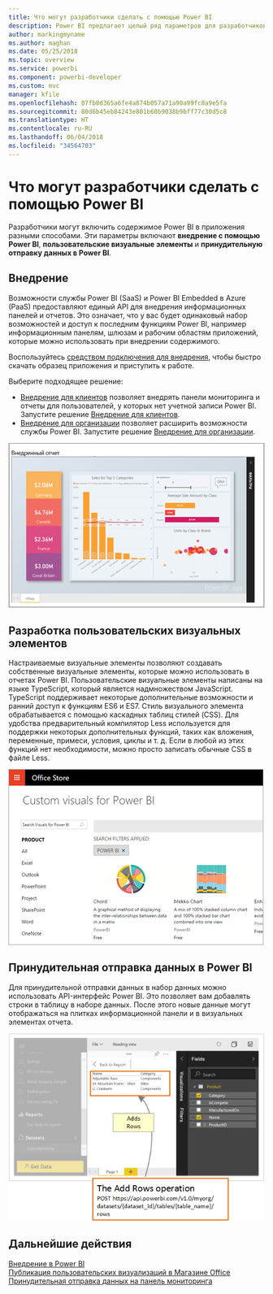 ```yaml
---
title: Что могут разработчики сделать с помощью Power BI
description: Power BI предлагает целый ряд параметров для разработчиков, начиная от параметров внедрения и заканчивая настраиваемыми визуальными элементами и наборами данных потоковой передачи.
author: markingmyname
ms.author: maghan
ms.date: 05/25/2018
ms.topic: overview
ms.service: powerbi
ms.component: powerbi-developer
ms.custom: mvc
manager: kfile
ms.openlocfilehash: 07fb8d365a6fe4a874b057a71a90a99fc8a9e5fa
ms.sourcegitcommit: 80d6b45eb84243e801b60b9038b9bff77c30d5c8
ms.translationtype: HT
ms.contentlocale: ru-RU
ms.lasthandoff: 06/04/2018
ms.locfileid: "34564703"
---
```

# <a name="what-can-developers-do-with-power-bi"></a>Что могут разработчики сделать с помощью Power BI

Разработчики могут включить содержимое Power BI в приложения разными способами. Эти параметры включают **внедрение с помощью Power BI**, **пользовательские визуальные элементы** и **принудительную отправку данных в Power BI**.

## <a name="embedding"></a>Внедрение
Возможности службы Power BI (SaaS) и Power BI Embedded в Azure (PaaS) предоставляют единый API для внедрения информационных панелей и отчетов. Это означает, что у вас будет одинаковый набор возможностей и доступ к последним функциям Power BI, например информационным панелям, шлюзам и рабочим областям приложений, которые можно использовать при внедрении содержимого.

Воспользуйтесь [средством подключения для внедрения](https://aka.ms/embedsetup), чтобы быстро скачать образец приложения и приступить к работе.

Выберите подходящее решение:
* [Внедрение для клиентов](embedding.md#embedding-for-your-customers) позволяет внедрять панели мониторинга и отчеты для пользователей, у которых нет учетной записи Power BI. Запустите решение [Внедрение для клиентов](https://aka.ms/embedsetup/AppOwnsData).
* [Внедрение для организации](embedding.md#embedding-for-your-organization) позволяет расширить возможности службы Power BI. Запустите решение [Внедрение для организации](https://aka.ms/embedsetup/UserOwnsData).

![Пример PBIE](media/what-can-you-do/what-can-you-do-02.png)

## <a name="develop-custom-visuals"></a>Разработка пользовательских визуальных элементов
Настраиваемые визуальные элементы позволяют создавать собственные визуальные элементы, которые можно использовать в отчетах Power BI. Пользовательские визуальные элементы написаны на языке TypeScript, который является надмножеством JavaScript. TypeScript поддерживает некоторые дополнительные возможности и ранний доступ к функциям ES6 и ES7. Стиль визуального элемента обрабатывается с помощью каскадных таблиц стилей (CSS). Для удобства предварительный компилятор Less используется для поддержки некоторых дополнительных функций, таких как вложения, переменные, примеси, условия, циклы и т. д. Если в любой из этих функций нет необходимости, можно просто записать обычные CSS в файле Less.

![Пример CV](media/what-can-you-do/powerbi-custom-visual-store.png)

## <a name="push-data-into-power-bi"></a>Принудительная отправка данных в Power BI
Для принудительной отправки данных в набор данных можно использовать API-интерфейс Power BI. Это позволяет вам добавлять строки в таблицу в наборе данных. После этого новые данные могут отображаться на плитках информационной панели и в визуальных элементах отчета.

![Принудительная отправка данных](media/what-can-you-do/powerbi-push-data.png)

## <a name="next-steps"></a>Дальнейшие действия
[Внедрение в Power BI](embedding.md)  
[Публикация пользовательских визуализаций в Магазине Office](office-store.md)  
[Принудительная отправка данных на панель мониторинга](walkthrough-push-data.md)
